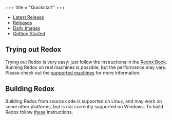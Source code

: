 +++
title = "Quickstart"
+++

- [Latest Release](https://www.redox-os.org/news/release-0.9.0/)
- [Releases](https://gitlab.redox-os.org/redox-os/redox/-/releases)
- [Daily Images](https://static.redox-os.org/img/)
- [Getting Started](https://doc.redox-os.org/book/ch02-00-getting-started.html)

## Trying out Redox

Trying out Redox is very easy: just follow the instructions in the [Redox Book](https://doc.redox-os.org/book/ch02-04-trying-out-redox.html). Running Redox on real machines is possible, but the performance may vary. Please check out the [supported machines](https://gitlab.redox-os.org/redox-os/redox/-/blob/master/HARDWARE.md) for more information.

## Building Redox

Building Redox from source code is supported on Linux, and may work on some other platforms, but is not currently supported on Windows. To build Redox follow [these](https://doc.redox-os.org/book/ch02-05-building-redox.html) instructions.
